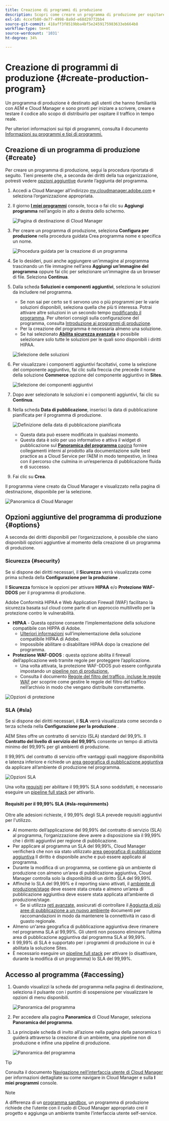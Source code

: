 ```yaml
---
title: Creazione di programmi di produzione
description: Scopri come creare un programma di produzione per ospitare il traffico in tempo reale con Cloud Manager.
exl-id: 4ccefb80-de77-4998-8a9d-e68d29772bb4
source-git-commit: 418aff3f8519bba4bf5e2459175983633eb664b8
workflow-type: tm+mt
source-wordcount: '1031'
ht-degree: 34%

---
```



# Creazione di programmi di produzione {#create-production-program}

Un programma di produzione è destinato agli utenti che hanno familiarità con AEM e Cloud Manager e sono pronti per iniziare a scrivere, creare e testare il codice allo scopo di distribuirlo per ospitare il traffico in tempo reale.

Per ulteriori informazioni sui tipi di programmi, consulta il documento [Informazioni su programmi e tipi di programmi.](program-types.md)

## Creazione di un programma di produzione {#create}

Per creare un programma di produzione, segui la procedura riportata di seguito. Tieni presente che, a seconda dei diritti della tua organizzazione, potresti vedere [opzioni aggiuntive](#options) durante l’aggiunta del programma.

1. Accedi a Cloud Manager all’indirizzo [my.cloudmanager.adobe.com](https://my.cloudmanager.adobe.com/) e seleziona l’organizzazione appropriata.

1. Il giorno **[I miei programmi](/help/implementing/cloud-manager/navigation.md#my-programs)** console, tocca o fai clic su **Aggiungi programma** nell’angolo in alto a destra dello schermo.

   ![Pagina di destinazione di Cloud Manager](assets/log-in.png)

1. Per creare un programma di produzione, seleziona **Configura per produzione** nella procedura guidata Crea programma nome e specifica un nome.

   ![Procedura guidata per la creazione di un programma](assets/create-production-program.png)

1. Se lo desideri, puoi anche aggiungere un’immagine al programma trascinando un file immagine nell’area **Aggiungi un’immagine del programma** oppure fai clic per selezionare un’immagine da un browser di file. Seleziona **Continua**.

1. Dalla scheda **Soluzioni e componenti aggiuntivi**, seleziona le soluzioni da includere nel programma.

   * Se non sai per certo se ti servono uno o più programmi per le varie soluzioni disponibili, seleziona quella che più ti interessa. Potrai attivare altre soluzioni in un secondo tempo [modificando il programma](/help/implementing/cloud-manager/getting-access-to-aem-in-cloud/editing-programs.md). Per ulteriori consigli sulla configurazione del programma, consulta [Introduzione ai programmi di produzione](/help/implementing/cloud-manager/getting-access-to-aem-in-cloud/introduction-production-programs.md).
   * Per la creazione del programma è necessaria almeno una soluzione.
   * Se hai selezionato **[Abilita sicurezza avanzata](#security)** è possibile selezionare solo tutte le soluzioni per le quali sono disponibili i diritti HIPAA.

   ![Selezione delle soluzioni](assets/setup-prod-select.png)

1. Per visualizzare i componenti aggiuntivi facoltativi, come la selezione del componente aggiuntivo, fai clic sulla freccia che precede il nome della soluzione **Commerce** opzione del componente aggiuntivo in **Sites**.

   ![Selezione dei componenti aggiuntivi](assets/setup-prod-commerce.png)

1. Dopo aver selezionato le soluzioni e i componenti aggiuntivi, fai clic su **Continua**.

1. Nella scheda **Data di pubblicazione**, inserisci la data di pubblicazione pianificata per il programma di produzione.

   ![Definizione della data di pubblicazione pianificata](assets/set-up-go-live.png)

   * Questa data può essere modificata in qualsiasi momento.
   * Questa data è solo per uso informativo e attiva il widget di pubblicazione sul [**Panoramica del programma** pagina](/help/implementing/cloud-manager/getting-access-to-aem-in-cloud/editing-programs.md#program-overview) fornire collegamenti interni al prodotto alla documentazione sulle best practice as a Cloud Service per l’AEM in modo tempestivo, in linea con il percorso che culmina in un’esperienza di pubblicazione fluida e di successo.

1. Fai clic su **Crea**.

Il programma viene creato da Cloud Manager e visualizzato nella pagina di destinazione, disponibile per la selezione.

![Panoramica di Cloud Manager](assets/navigate-cm.png)

## Opzioni aggiuntive del programma di produzione {#options}

A seconda dei diritti disponibili per l’organizzazione, è possibile che siano disponibili opzioni aggiuntive al momento della creazione di un programma di produzione.

### Sicurezza {#security}

Se si dispone dei diritti necessari, il **Sicurezza** verrà visualizzata come prima scheda della **Configurazione per la produzione** .

Il **Sicurezza** fornisce le opzioni per attivare **HIPAA** e/o **Protezione WAF-DDOS** per il programma di produzione.

Adobe Conformità HIPAA e Web Application Firewall (WAF) facilitano la sicurezza basata sul cloud come parte di un approccio multilivello per la protezione contro le vulnerabilità.

* **HIPAA** - Questa opzione consente l’implementazione della soluzione compatibile con HIPPA di Adobe.
   * [Ulteriori informazioni](https://www.adobe.com/go/hipaa-ready_it) sull’implementazione della soluzione compatibile HIPAA di Adobe.
   * Impossibile abilitare o disabilitare HIPAA dopo la creazione del programma.
* **Protezione WAF-DDOS** : questa opzione abilita il firewall dell’applicazione web tramite regole per proteggere l’applicazione.
   * Una volta attivata, la protezione WAF-DDOS può essere configurata impostando un [pipeline non di produzione.](/help/implementing/cloud-manager/configuring-pipelines/configuring-non-production-pipelines.md)
   * Consulta il documento [Regole del filtro del traffico, incluse le regole WAF](/help/security/traffic-filter-rules-including-waf.md) per scoprire come gestire le regole del filtro del traffico nell’archivio in modo che vengano distribuite correttamente.

![Opzioni di protezione](assets/create-production-program-security.png)

### SLA {#sla}

Se si dispone dei diritti necessari, il **SLA** verrà visualizzata come seconda o terza scheda nella **Configurazione per la produzione** .

AEM Sites offre un contratto di servizio (SLA) standard del 99,9%. Il **Contratto del livello di servizio del 99,99%** consente un tempo di attività minimo del 99,99% per gli ambienti di produzione.

Il 99,99% del contratto di servizio offre vantaggi quali maggiore disponibilità e latenza inferiore e richiede un [area geografica di pubblicazione aggiuntiva](/help/implementing/cloud-manager/manage-environments.md#multiple-regions) da applicare all’ambiente di produzione nel programma.

![Opzioni SLA](assets/create-production-program-sla.png)

Una volta [requisiti](#sla-requirements) per abilitare il 99,99% SLA sono soddisfatti, è necessario eseguire un [pipeline full stack](/help/implementing/cloud-manager/configuring-pipelines/configuring-production-pipelines.md) per attivarlo.

#### Requisiti per il 99,99% SLA {#sla-requirements}

Oltre alle adesioni richieste, il 99,99% degli SLA prevede requisiti aggiuntivi per l&#39;utilizzo.

* Al momento dell’applicazione del 99,99% del contratto di servizio (SLA) al programma, l’organizzazione deve avere a disposizione sia il 99,99% che i diritti aggiuntivi per regione di pubblicazione.
* Per applicare al programma un SLA del 99,99%, Cloud Manager verificherà che non sia stato utilizzato [area geografica di pubblicazione aggiuntiva](/help/implementing/cloud-manager/manage-environments.md#multiple-regions) Il diritto è disponibile anche e può essere applicato al programma.
* Durante la modifica di un programma, se contiene già un ambiente di produzione con almeno un’area di pubblicazione aggiuntiva, Cloud Manager controlla solo la disponibilità di un diritto SLA del 99,99%.
* Affinché lo SLA del 99,99% e il reporting siano attivati, il [ambiente di produzione/stage](/help/implementing/cloud-manager/manage-environments.md#adding-environments) deve essere stata creata e almeno un’area di pubblicazione aggiuntiva deve essere stata applicata all’ambiente di produzione/stage.
   * Se si utilizza [reti avanzate,](/help/security/configuring-advanced-networking.md) assicurati di controllare il [Aggiunta di più aree di pubblicazione a un nuovo ambiente](/help/implementing/cloud-manager/manage-environments.md#adding-regions) documenti per raccomandazioni in modo da mantenere la connettività in caso di guasto regionale.
* Almeno un&#39;area geografica di pubblicazione aggiuntiva deve rimanere nel programma SLA al 99,99%. Gli utenti non possono eliminare l’ultima area di pubblicazione aggiuntiva dal programma SLA al 99,99%.
* Il 99,99% di SLA è supportato per i programmi di produzione in cui è abilitata la soluzione Sites.
* È necessario eseguire un [pipeline full stack](/help/implementing/cloud-manager/configuring-pipelines/configuring-production-pipelines.md) per attivare (o disattivare, durante la modifica di un programma) lo SLA del 99,99%.

## Accesso al programma {#accessing}

1. Quando visualizzi la scheda del programma nella pagina di destinazione, seleziona il pulsante con i puntini di sospensione per visualizzare le opzioni di menu disponibili.

   ![Panoramica del programma](assets/program-overview.png)

1. Per accedere alla pagina **Panoramica** di Cloud Manager, seleziona **Panoramica del programma**.

1. La principale scheda di invito all’azione nella pagina della panoramica ti guiderà attraverso la creazione di un ambiente, una pipeline non di produzione e infine una pipeline di produzione.

   ![Panoramica del programma](assets/set-up-prod5.png)

>[!TIP]
>
>Consulta il documento [Navigazione nell’interfaccia utente di Cloud Manager](/help/implementing/cloud-manager/navigation.md) per informazioni dettagliate su come navigare in Cloud Manager e sulla **I miei programmi** console.

>[!NOTE]
>
>A differenza di un [programma sandbox](introduction-sandbox-programs.md#auto-creation), un programma di produzione richiede che l’utente con il ruolo di Cloud Manager appropriato crei il progetto e aggiunga un ambiente tramite l’interfaccia utente self-service.
